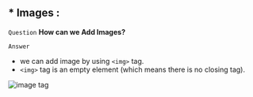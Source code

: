## * Images :
`Question` **How can we Add Images?**

`Answer `
- we can add image by using `<img>` tag.
- `<img>` tag is an empty element (which means there is no closing tag).

![image tag](https://th.bing.com/th/id/R180de7f308c14303b35c2c5a950c889a?rik=HL8Bl%2fKPKbbVDQ&riu=http%3a%2f%2fwww.easytolearning.com%2fwebroot%2fck_files%2ffiles%2fhtml-image-tag.png&ehk=Eui%2ft5zilj3cOztgAC285DJIvQJ8DNB2mDFM%2brPK280%3d&risl=&pid=ImgRaw)
